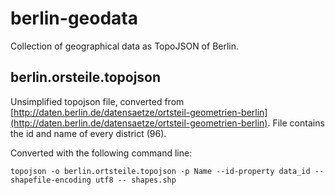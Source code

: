 berlin-geodata
==============

Collection of geographical data as TopoJSON of Berlin. 


## berlin.orsteile.topojson

Unsimplified topojson file, converted from [http://daten.berlin.de/datensaetze/ortsteil-geometrien-berlin](http://daten.berlin.de/datensaetze/ortsteil-geometrien-berlin).
File contains the id and name of every district (96).

Converted with the following command line:

    topojson -o berlin.ortsteile.topojson -p Name --id-property data_id --shapefile-encoding utf8 -- shapes.shp 
